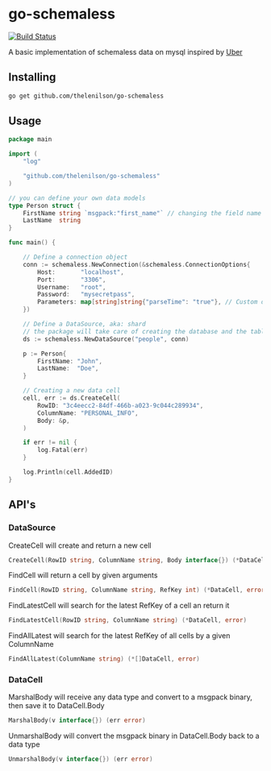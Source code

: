 # go-schemaless

[![Build Status](https://travis-ci.org/thelenilson/go-schemaless.svg?branch=master)](https://travis-ci.org/thelenilson/go-schemaless)

A basic implementation of schemaless data on mysql inspired by [Uber](https://eng.uber.com/schemaless-part-one/)

## Installing

```bash
go get github.com/thelenilson/go-schemaless
```

## Usage

```go
package main

import (
	"log"

	"github.com/thelenilson/go-schemaless"
)

// you can define your own data models
type Person struct {
	FirstName string `msgpack:"first_name"` // changing the field name stored in database by msgpack
	LastName  string
}

func main() {

	// Define a connection object
	conn := schemaless.NewConnection(&schemaless.ConnectionOptions{
		Host:       "localhost",
		Port:       "3306",
		Username:   "root",
		Password:   "mysecretpass",
		Parameters: map[string]string{"parseTime": "true"}, // Custom database parameters
	})

	// Define a DataSource, aka: shard
	// the package will take care of creating the database and the table
	ds := schemaless.NewDataSource("people", conn)

	p := Person{
		FirstName: "John",
		LastName:  "Doe",
	}

	// Creating a new data cell
	cell, err := ds.CreateCell(
		RowID: "3c4eecc2-84df-466b-a023-9c044c289934",
		ColumnName: "PERSONAL_INFO",
		Body: &p,
	)

	if err != nil {
		log.Fatal(err)
	}

	log.Println(cell.AddedID)
}
```

## API's

### DataSource

CreateCell will create and return a new cell

```go
CreateCell(RowID string, ColumnName string, Body interface{}) (*DataCell, error)
```

FindCell will return a cell by given arguments

```go
FindCell(RowID string, ColumnName string, RefKey int) (*DataCell, error)
```

FindLatestCell will search for the latest RefKey of a cell an return it

```go
FindLatestCell(RowID string, ColumnName string) (*DataCell, error)
```

FindAllLatest will search for the latest RefKey of all cells by a given ColumnName

```go
FindAllLatest(ColumnName string) (*[]DataCell, error)
```

### DataCell

MarshalBody will receive any data type and convert to a msgpack binary, then save it to DataCell.Body

```go
MarshalBody(v interface{}) (err error)
```

UnmarshalBody will convert the msgpack binary in DataCell.Body back to a data type

```go
UnmarshalBody(v interface{}) (err error)
```
